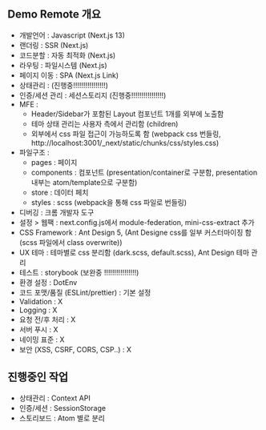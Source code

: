 ## Demo Remote 개요

- 개발언어 : Javascript (Next.js 13)
- 랜더링 : SSR (Next.js)
- 코드분할 : 자동 최적화 (Next.js)
- 라우팅 : 파일시스템 (Next.js)
- 페이지 이동 : SPA (Next.js Link)
- 상태관리 : (진행중!!!!!!!!!!!!!!!!)
- 인증/세션 관리 : 세션스토리지 (진행중!!!!!!!!!!!!!!!!)
- MFE :
  - Header/Sidebar가 포함된 Layout 컴포넌트 1개를 외부에 노출함
  - 테마 상태 관리는 사용자 측에서 관리함 (<Layout darkTheme={} setDarkTheme={}>children</Layout>)
  - 외부에서 css 파일 접근이 가능하도록 함 (webpack css 번들링, http://localhost:3001/\_next/static/chunks/css/styles.css)
- 파일구조 :
  - pages : 페이지
  - components : 컴포넌트 (presentation/container로 구분함, presentation 내부는 atom/template으로 구분함)
  - store : 데이터 페치
  - styles : scss (webpack을 통해 css 파일로 번들링)
- 디버깅 : 크롬 개발자 도구
- 설정 > 웹팩 : next.config.js에서 module-federation, mini-css-extract 추가
- CSS Framework : Ant Design 5, (Ant Designe css를 일부 커스터마이징 함 (scss 파일에서 class overwrite))
- UX 테마 : 테마별로 css 분리함 (dark.scss, default.scss), Ant Design 테마 관리
- 테스트 : storybook (보완중 !!!!!!!!!!!!!!!!)
- 환경 설정 : DotEnv
- 코드 포맷/품질 (ESLint/prettier) : 기본 설정
- Validation : X
- Logging : X
- 요청 전/후 처리 : X
- 서버 푸시 : X
- 네이밍 표준 : X
- 보안 (XSS, CSRF, CORS, CSP..) : X

## 진행중인 작업

- 상태관리 : Context API
- 인증/세션 : SessionStorage
- 스토리보드 : Atom 별로 분리
